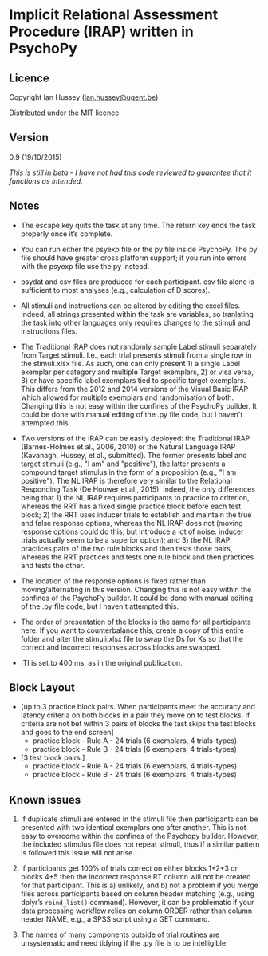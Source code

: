 # Implicit Relational Assessment Procedure (IRAP) written in PsychoPy

## LicenceCopyright Ian Hussey (ian.hussey@ugent.be)

Distributed under the MIT licence
## Version
0.9 (19/10/2015)

*This is still in beta - I have not had this code reviewed to guarantee that it functions as intended.*

## Notes
- The escape key quits the task at any time. The return key ends the task properly once it’s complete.

- You can run either the psyexp file or the py file inside PsychoPy. The py file should have greater cross platform support; if you run into errors with the psyexp file use the py instead.

- psydat and csv files are produced for each participant. csv file alone is sufficient to most analyses (e.g., calculation of D scores).

- All stimuli and instructions can be altered by editing the excel files. Indeed, all strings presented within the task are variables, so tranlating the task into other languages only requires changes to the stimuli and instructions files.

- The Traditional IRAP does not randomly sample Label stimuli separately from Target stimuli. I.e., each trial presents stimuli from a single row in the stimuli.xlsx file. As such, one can only present 1) a single Label exemplar per category and multiple Target exemplars, 2) or visa versa, 3) or have specific label exemplars tied to specific target exemplars. This differs from the 2012 and 2014 versions of the Visual Basic IRAP which allowed for multiple exemplars and randomisation of both. Changing this is not easy within the confines of the PsychoPy builder. It could be done with manual editing of the .py file code, but I haven't attempted this.

- Two versions of the IRAP can be easily deployed: the Traditional IRAP (Barnes-Holmes et al., 2006, 2010) or the Natural Language IRAP (Kavanagh, Hussey, et al., submitted). The former presents label and target stimuli (e.g., "I am" and "positive"), the latter presents a compound target stimulus in the form of a proposition (e.g., "I am positive"). The NL IRAP is therefore very similar to the Relational Responding Task (De Houwer et al., 2015). Indeed, the only differences being that 1) the NL IRAP requires participants to practice to criterion, whereas the RRT has a fixed single practice block before each test block; 2) the RRT uses inducer trials to establish and maintain the true and false response options, whereas the NL IRAP does not (moving response options could do this, but introduce a lot of noise. inducer trials actually seem to be a superior option); and 3) the NL IRAP practices pairs of the two rule blocks and then tests those pairs, whereas the RRT practices and tests one rule block and then practices and tests the other.  

- The location of the response options is fixed rather than moving/alternating in this version. Changing this is not easy within the confines of the PsychoPy builder. It could be done with manual editing of the .py file code, but I haven't attempted this.

- The order of presentation of the blocks is the same for all participants here. If you want to counterbalance this, create a copy of this entire folder and alter the stimuli.xlsx file to swap the Ds for Ks so that the correct and incorrect responses across blocks are swapped.

- ITI is set to 400 ms, as in the original publication.

## Block Layout
- [up to 3 practice block pairs. When participants meet the accuracy and latency criteria on both blocks in a pair they move on to test blocks. If criteria are not bet within 3 pairs of blocks the tast skips the test blocks and goes to the end screen]
  - practice block - Rule A - 24 trials (6 exemplars, 4 trials-types)
  - practice block - Rule B - 24 trials (6 exemplars, 4 trials-types)
- [3 test block pairs.]
  - practice block - Rule A - 24 trials (6 exemplars, 4 trials-types)
  - practice block - Rule B - 24 trials (6 exemplars, 4 trials-types)

## Known issues
1. If duplicate stimuli are entered in the stimuli file then participants can be presented with two identical exemplars one after another. This is not easy to overcome within the confines of the Psychopy builder. However, the included stimulus file does not repeat stimuli, thus if a similar pattern is followed this issue will not arise.

2. If participants get 100% of trials correct on either blocks 1+2+3 or blocks 4+5 then the incorrect response RT column will not be created for that participant. This is a) unlikely, and b) not a problem if you merge files across participants based on column header matching (e.g., using dplyr’s `rbind_list()` command). However, it can be problematic if your data processing workflow relies on column ORDER rather than column header NAME, e.g., a SPSS script using a GET command.

3. The names of many components outside of trial routines are unsystematic and need tidying if the .py file is to be intelligible.

